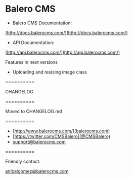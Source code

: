 Balero CMS
==========

* Balero CMS Documentation:

[http://docs.balerocms.com/](http://docs.balerocms.com/)

* API Documentation:

[http://api.balerocms.com/](http://api.balerocms.com/)

Features in next versions

  * Uploading and resizing image class

==========

CHANGELOG

==========

 Moved to CHANGELOG.md

==========

 * [http://www.balerocms.com/](balerocms.com)
 * [https://twitter.com/CMSBalero](@CMSBalero)
 * support@balerocms.com

==========

Friendly contact:

anibalgomez@balerocms.com